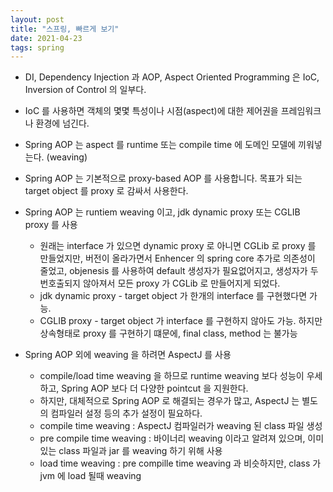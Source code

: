 ```yaml
---
layout: post
title: "스프링, 빠르게 보기"
date: 2021-04-23
tags: spring
---
```



- DI, Dependency Injection 과 AOP, Aspect Oriented Programming 은 IoC, Inversion of Control 의 일부다.
- IoC 를 사용하면 객체의 몇몇 특성이나 시점(aspect)에 대한 제어권을 프레임워크나 환경에 넘긴다.

- Spring AOP 는 aspect 를 runtime 또는 compile time 에 도메인 모델에 끼워넣는다. (weaving)
- Spring AOP 는 기본적으로 proxy-based AOP 를 사용합니다. 목표가 되는 target object 를 proxy 로 감싸서 사용한다.
- Spring AOP 는 runtiem weaving 이고, jdk dynamic proxy 또는 CGLIB proxy 를 사용
  - 원래는 interface 가 있으면 dynamic proxy 로 아니면 CGLib 로 proxy 를 만들었지만, 버전이 올라가면서 Enhencer 의 spring core 추가로 의존성이 줄었고, objenesis 를 사용하여 default 생성자가 필요없어지고, 생성자가 두번호출되지 않아져서 모든 proxy 가 CGLib 로 만들어지게 되었다.
  - jdk dynamic proxy - target object 가 한개의 interface 를 구현했다면 가능.
  - CGLIB proxy - target object 가 interface 를 구현하지 않아도 가능. 하지만 상속형태로 proxy 를 구현하기 떄문에, final class, method 는 불가능
- Spring AOP 외에 weaving 을 하려면 AspectJ 를 사용
  - compile/load time weaving 을 하므로 runtime weaving 보다 성능이 우세하고, Spring AOP 보다 더 다양한 pointcut 을 지원한다.
  - 하지만, 대체적으로 Spring AOP 로 해결되는 경우가 많고, AspectJ 는 별도의 컴파일러 설정 등의 추가 설정이 필요하다.
  - compile time weaving : AspectJ 컴파일러가 weaving 된 class 파일 생성
  - pre compile time weaving : 바이너리 weaving 이라고 알려져 있으며, 이미 있는 class 파일과 jar 를 weaving 하기 위해 사용
  - load time weaving : pre compille time weaving 과 비슷하지만, class 가 jvm 에 load 될때 weaving
